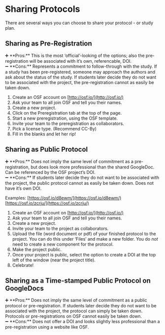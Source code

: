 # Sharing Protocols

There are several ways you can choose to share your protocol - or study plan. 

## **Sharing as Pre-Registration**

<aside>
➕ **Pros:** This is the most ‘official’-looking of the options; also the pre-registration will be associated with it’s own, referencable, DOI.<br>
</aside>

<aside>
➖ **Cons:** Represents a commitment to follow-through with the study. If a study has been pre-registered, someone may approach the authors and ask about the status of the study. If students later decide they do not want to be associated with the project, the pre-registration cannot as easily be taken down.<br>
</aside>

1. Create an OSF account on [http://osf.io/](http://osf.io/)
2. Ask your team to all join OSF and tell you their names.
3. Create a new project.
4. Click on the Preregistration tab at the top of the page.
5. Start a new preregistration, using the OSF template.
6. Invite your team to the preregistration as collaborators.
7. Pick a license type. (Recommend CC-By)
8. Fill in the blanks and let her rip!

## **Sharing as Public Protocol**

<aside>
➕ **Pros:** Does not imply the same level of commitment as a pre-registration, but does look more professional than the shared GoogleDoc. Can be referenced by the OSF project’s DOI.<br>
</aside>

<aside>
➖ **Cons:** If students later decide they do not want to be associated with the project, the public protocol cannot as easily be taken down. Does not have it’s own DOI.<br>
</aside>

Examples: [https://osf.io/d8ewm/](https://osf.io/d8ewm/) [https://osf.io/zcrju/](https://osf.io/zcrju/)

1. Create an OSF account on [http://osf.io/](http://osf.io/)
2. Ask your team to all join OSF and tell you their names.
3. Create a new project.
4. Invite your team to the project as collaborators.
5. Upload the file (word document or pdf) of your finished protocol to the project. You can do this under ‘Files’ and make a new folder. You do *not* need to create a new component for the protocol.
6. Make the project public.
7. Once your project is public, select the option to create a DOI at the top left of the window (near the project title).
8. Celebrate!

## Sharing as a **Time-stamped Public Protocol on GoogleDocs**

<aside>
➕ **Pros:** Does not imply the same level of commitment as a public protocol or pre-registration. If students later decide they do not want to be associated with the project, the protocol can simply be taken down. Protocols or pre-registrations on OSF cannot easily be taken down.<br>
</aside>

<aside>
➖ **Cons:** Does not offer a DOI and looks slightly less professional than a pre-registration using a website like OSF.<br>
</aside>
